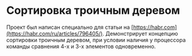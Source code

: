 # Сортировка троичным деревом
Проект был написан специально для статьи на [https://habr.com](https://habr.com/ru/articles/796405/).
Демонстрирует концепцию сортировки троичным деревом, при условии наличия у процессора команды сравнения 4-х и 3-х элементов одновременно.
